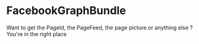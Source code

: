 FacebookGraphBundle
===================

Want to get the PageId, the PageFeed, the page picture or anything else ? You're in the right place
